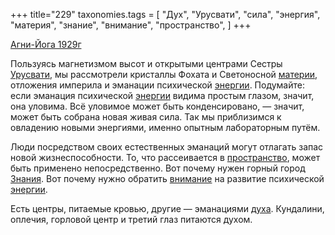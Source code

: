 +++
title="229"
taxonomies.tags = [
 "Дух",
 "Урусвати",
 "сила",
 "энергия",
 "материя",
 "знание",
 "внимание",
 "пространство",
]
+++

[Агни-Йога 1929г](/agni/1929)

Пользуясь магнетизмом высот и открытыми центрами Сестры [Урусвати](/tags/Урусвати), мы рассмотрели кристаллы Фохата и Светоносной [материи](/tags/материя), отложения империла и эманации психической [энергии](/tags/[энергия](/tags/энергия)). Подумайте: если эманация психической [энергии](/tags/[энергия](/tags/энергия)) видима простым глазом, значит, она уловима. Всё уловимое может быть конденсировано, — значит, может быть собрана новая живая сила. Так мы приблизимся к овладению новыми энергиями, именно опытным лабораторным путём.   

Люди посредством своих естественных эманаций могут отлагать запас новой жизнеспособности. То, что рассеивается в [пространство](/tags/пространство), может быть применено непосредственно. Вот почему нужен горный город [Знания](/tags/знание). Вот почему нужно обратить [внимание](/tags/внимание) на развитие психической [энергии](/tags/[энергия](/tags/энергия)).   

Есть центры, питаемые кровью, другие — эманациями [духа](/tags/Дух). Кундалини, оплечия, горловой центр и третий глаз питаются духом.